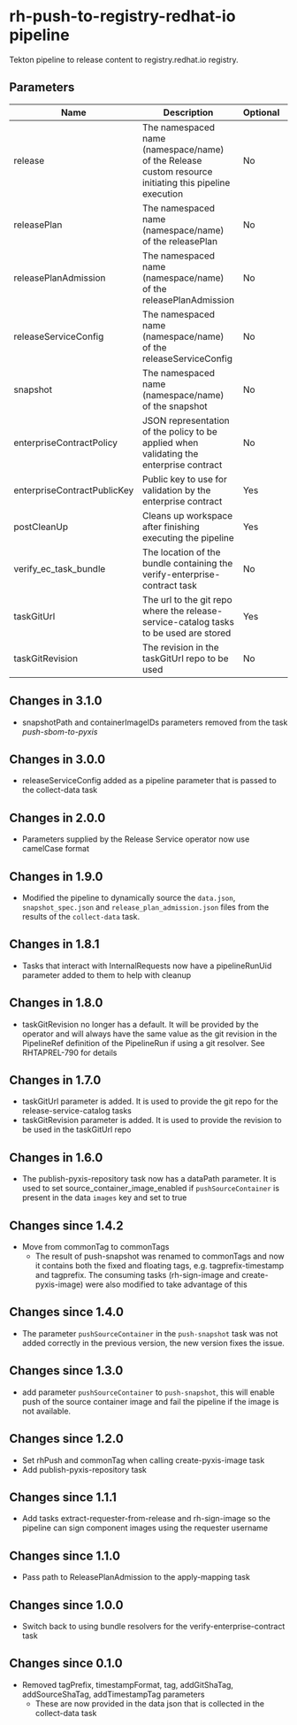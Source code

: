 # rh-push-to-registry-redhat-io pipeline

Tekton pipeline to release content to registry.redhat.io registry.

## Parameters

| Name | Description | Optional | Default value |
|------|-------------|----------|---------------|
| release | The namespaced name (namespace/name) of the Release custom resource initiating this pipeline execution | No | - |
| releasePlan | The namespaced name (namespace/name) of the releasePlan | No | - |
| releasePlanAdmission | The namespaced name (namespace/name) of the releasePlanAdmission | No | - |
| releaseServiceConfig | The namespaced name (namespace/name) of the releaseServiceConfig | No | - |
| snapshot | The namespaced name (namespace/name) of the snapshot | No | - |
| enterpriseContractPolicy | JSON representation of the policy to be applied when validating the enterprise contract | No | - |
| enterpriseContractPublicKey | Public key to use for validation by the enterprise contract | Yes | k8s://openshift-pipelines/public-key |
| postCleanUp | Cleans up workspace after finishing executing the pipeline | Yes | true |
| verify_ec_task_bundle | The location of the bundle containing the verify-enterprise-contract task | No | - |
| taskGitUrl | The url to the git repo where the release-service-catalog tasks to be used are stored | Yes | https://github.com/redhat-appstudio/release-service-catalog.git |
| taskGitRevision | The revision in the taskGitUrl repo to be used | No | - |

## Changes in 3.1.0
- snapshotPath and containerImageIDs parameters removed from the task *push-sbom-to-pyxis*

## Changes in 3.0.0
* releaseServiceConfig added as a pipeline parameter that is passed to the collect-data task

## Changes in 2.0.0
* Parameters supplied by the Release Service operator now use camelCase format

## Changes in 1.9.0
* Modified the pipeline to dynamically source the `data.json`, `snapshot_spec.json` and
  `release_plan_admission.json` files from the results of the `collect-data` task.

## Changes in 1.8.1
* Tasks that interact with InternalRequests now have a pipelineRunUid parameter added to them to help with cleanup

## Changes in 1.8.0
* taskGitRevision no longer has a default. It will be provided by the operator and will always have the same value as
  the git revision in the PipelineRef definition of the PipelineRun if using a git resolver. See RHTAPREL-790 for details

## Changes in 1.7.0
* taskGitUrl parameter is added. It is used to provide the git repo for the release-service-catalog tasks
* taskGitRevision parameter is added. It is used to provide the revision to be used in the taskGitUrl repo

## Changes in 1.6.0
* The publish-pyxis-repository task now has a dataPath parameter. It is used to set 
  source_container_image_enabled if `pushSourceContainer` is present in the data `images` key
  and set to true

## Changes since 1.4.2
* Move from commonTag to commonTags
  - The result of push-snapshot was renamed to commonTags and now it contains both the fixed and floating
    tags, e.g. tagprefix-timestamp and tagprefix. The consuming tasks (rh-sign-image and create-pyxis-image)
    were also modified to take advantage of this

## Changes since 1.4.0
* The parameter `pushSourceContainer` in the `push-snapshot` task
  was not added correctly in the previous version, the new version
  fixes the issue.

## Changes since 1.3.0
* add parameter `pushSourceContainer` to `push-snapshot`, this will
  enable push of the source container image and fail the pipeline if the
  image is not available.

## Changes since 1.2.0
* Set rhPush and commonTag when calling create-pyxis-image task
* Add publish-pyxis-repository task

## Changes since 1.1.1
* Add tasks extract-requester-from-release and rh-sign-image so the pipeline can sign
  component images using the requester username

## Changes since 1.1.0
* Pass path to ReleasePlanAdmission to the apply-mapping task

## Changes since 1.0.0
* Switch back to using bundle resolvers for the verify-enterprise-contract task

## Changes since 0.1.0
* Removed tagPrefix, timestampFormat, tag, addGitShaTag, addSourceShaTag, addTimestampTag parameters
  - These are now provided in the data json that is collected in the collect-data task
